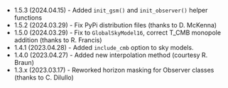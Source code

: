 * 1.5.3 (2024.04.15) - Added `init_gsm()` and `init_observer()` helper functions
* 1.5.2 (2024.03.29) - Fix PyPi distribution files (thanks to D. McKenna)
* 1.5.0 (2024.03.29) - Fix to `GlobalSkyModel16`, correct T_CMB monopole addition (thanks to R. Francis)
* 1.4.1 (2023.04.28) - Added `include_cmb` option to sky models.
* 1.4.0 (2023.04.27) - Added new interpolation method (courtesy R. Braun)
* 1.3.x (2023.03.17) - Reworked horizon masking for Observer classes (thanks to C. Dilullo)
